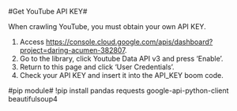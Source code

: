 #Get YouTube API KEY#

When crawling YouTube, you must obtain your own API KEY.

1. Access https://console.cloud.google.com/apis/dashboard?project=daring-acumen-382807.
2. Go to the library, click Youtube Data API v3 and press ‘Enable’.
3. Return to this page and click ‘User Credentials’.
4. Check your API KEY and insert it into the API_KEY boom code.


#pip module#
!pip install pandas requests google-api-python-client beautifulsoup4
